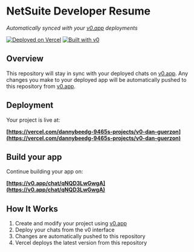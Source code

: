 # NetSuite Developer Resume

*Automatically synced with your [v0.app](https://v0.app) deployments*

[![Deployed on Vercel](https://img.shields.io/badge/Deployed%20on-Vercel-black?style=for-the-badge&logo=vercel)](https://vercel.com/dannybeedg-9465s-projects/v0-dan-guerzon)
[![Built with v0](https://img.shields.io/badge/Built%20with-v0.app-black?style=for-the-badge)](https://v0.app/chat/qNQD3LwGwgA)

## Overview

This repository will stay in sync with your deployed chats on [v0.app](https://v0.app).
Any changes you make to your deployed app will be automatically pushed to this repository from [v0.app](https://v0.app).

## Deployment

Your project is live at:

**[https://vercel.com/dannybeedg-9465s-projects/v0-dan-guerzon](https://vercel.com/dannybeedg-9465s-projects/v0-dan-guerzon)**

## Build your app

Continue building your app on:

**[https://v0.app/chat/qNQD3LwGwgA](https://v0.app/chat/qNQD3LwGwgA)**

## How It Works

1. Create and modify your project using [v0.app](https://v0.app)
2. Deploy your chats from the v0 interface
3. Changes are automatically pushed to this repository
4. Vercel deploys the latest version from this repository